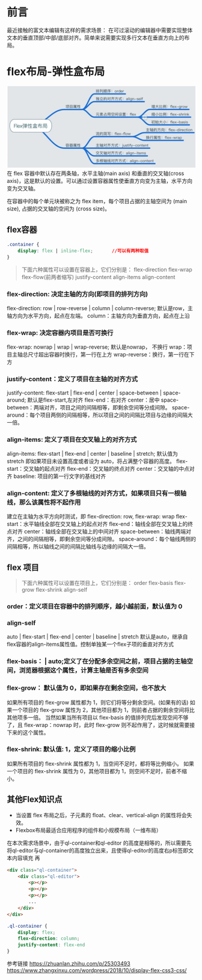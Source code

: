 # 前言
最近接触的富文本编辑有这样的需求场景：
在可过滚动的编辑器中需要实现整体文本的垂直顶部/中部/底部对齐。简单来说需要实现多行文本在垂直方向上的布局。

# flex布局-弹性盒布局
<img src='./img/flex思维导图.jpg'>
在 flex 容器中默认存在两条轴，水平主轴(main axis) 和垂直的交叉轴(cross axis)，这是默认的设置。可以通过设置容器属性使垂直方向变为主轴，水平方向变为交叉轴。

在容器中的每个单元块被称之为 flex item，每个项目占据的主轴空间为 (main size), 占据的交叉轴的空间为 (cross size)。

## flex容器
```CSS
.container {
    display: flex | inline-flex;       //可以有两种取值
}
```

> 下面六种属性可以设置在容器上，它们分别是：
flex-direction
flex-wrap
flex-flow(前两者缩写)
justify-content
align-items
align-content

### flex-direction: 决定主轴的方向(即项目的排列方向)
flex-direction: row | row-reverse | column | column-reverse;
默认是row，主轴方向为水平方向，起点在左端。
column：主轴方向为垂直方向，起点在上沿

### flex-wrap: 决定容器内项目是否可换行
flex-wrap: nowrap | wrap | wrap-reverse;
默认是nowrap， 不换行
wrap：项目主轴总尺寸超出容器时换行，第一行在上方
wrap-reverse：换行，第一行在下方

### justify-content：定义了项目在主轴的对齐方式
justify-content: flex-start | flex-end | center | space-between | space-around;
默认是flex-start,左对齐
flex-end：右对齐
center：居中
space-between：两端对齐，项目之间的间隔相等，即剩余空间等分成间隙。
space-around：每个项目两侧的间隔相等，所以项目之间的间隔比项目与边缘的间隔大一倍。

### align-items: 定义了项目在交叉轴上的对齐方式
align-items: flex-start | flex-end | center | baseline | stretch;
默认值为 stretch 即如果项目未设置高度或者设为 auto，将占满整个容器的高度。
flex-start：交叉轴的起点对齐
flex-end：交叉轴的终点对齐
center：交叉轴的中点对齐
baseline: 项目的第一行文字的基线对齐

### align-content: 定义了多根轴线的对齐方式，如果项目只有一根轴线，那么该属性将不起作用
建立在主轴为水平方向时测试，即 flex-direction: row, flex-wrap: wrap
flex-start：水平轴线全部在交叉轴上的起点对齐
flex-end：轴线全部在交叉轴上的终点对齐
center：轴线全部在交叉轴上的中间对齐
space-between：轴线两端对齐，之间的间隔相等，即剩余空间等分成间隙。
space-around：每个轴线两侧的间隔相等，所以轴线之间的间隔比轴线与边缘的间隔大一倍。


## flex 项目
> 下面六种属性可以设置在项目上，它们分别是：
order
flex-basis
flex-grow
flex-shrink
align-self
### order：定义项目在容器中的排列顺序，越小越前面，默认值为 0

### align-self
auto | flex-start | flex-end | center | baseline | stretch
默认是auto，继承自flex容器的align-items属性值。控制单独某一个flex子项的垂直对齐方式

### flex-basis：<length> | auto;定义了在分配多余空间之前，项目占据的主轴空间，浏览器根据这个属性，计算主轴是否有多余空间

### flex-grow：<number> 默认值为 0，即如果存在剩余空间，也不放大
如果所有项目的 flex-grow 属性都为 1，则它们将等分剩余空间。(如果有的话)
如果一个项目的 flex-grow 属性为 2，其他项目都为 1，则前者占据的剩余空间将比其他项多一倍。
当然如果当所有项目以 flex-basis 的值排列完后发现空间不够了，且 flex-wrap：nowrap 时，此时 flex-grow 则不起作用了，这时候就需要接下来的这个属性。

### flex-shrink: <number> 默认值: 1，定义了项目的缩小比例
如果所有项目的 flex-shrink 属性都为 1，当空间不足时，都将等比例缩小。
如果一个项目的 flex-shrink 属性为 0，其他项目都为 1，则空间不足时，前者不缩小。

## 其他Flex知识点
- 当设置 flex 布局之后，子元素的 float、clear、vertical-align 的属性将会失效。
- Flexbox布局最适合应用程序的组件和小规模布局（一维布局）

在本次需求场景中，由于ql-container和ql-editor 的高度是相等的，所以需要先将ql-editor与ql-container的高度独立出来，且使得ql-editor的高度右p标签即文本内容填充
再
```Html
<div class="ql-container">
    <div class="ql-editor">
        <p></p>
        <p></p>
        <p></p>
        ...
    </div>
</div>
```
```CSS
.ql-container {
    display: flex;
    flex-direction: column;
    justify-content: flex-end
}
```

参考链接
https://zhuanlan.zhihu.com/p/25303493
https://www.zhangxinxu.com/wordpress/2018/10/display-flex-css3-css/